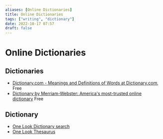```yaml
---
aliases: [Online Dictionaries]
title: Online Dictionaries
tags: ["writing", "dictionary"]
date: 2022-10-17 07:57
draft: false
---
```


# Online Dictionaries

## Dictionaries

- [Dictionary.com - Meanings and Definitions of Words at Dictionary.com](https://www.dictionary.com/), Free
- [Dictionary by Merriam-Webster: America's most-trusted online dictionary](https://www.merriam-webster.com/) Free

## Dictionary

- [One Look Dictionary search](https://onelook.com/)
- [One Look Thesaurus](https://www.onelook.com/thesaurus/)
